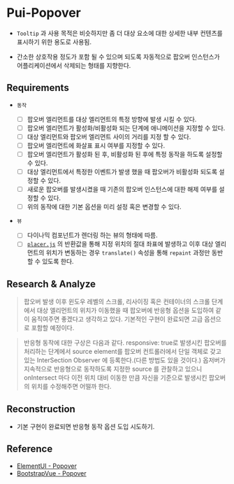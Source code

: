 # Pui-Popover

- `Tooltip` 과 사용 목적은 비슷하지만 좀 더 대상 요소에 대한 상세한 내부 컨텐츠를 표시하기 위한 용도로 사용됨.

- 간소한 상호작용 정도가 포함 될 수 있으며 되도록 자동적으로 팝오버 인스턴스가 어플리케이션에서 삭제되는 형태를 지향한다.

## Requirements

- `동작`

    - [ ] 팝오버 엘리먼트를 대상 엘리먼트의 특정 방향에 발생 시킬 수 있다.
    - [ ] 팝오버 엘리먼트가 활성화/비활성화 되는 단계에 애니메이션을 지정할 수 있다.
    - [ ] 대상 엘리먼트와 팝오버 엘리먼트 사이의 거리를 지정 할 수 있다.
    - [ ] 팝오버 엘리먼트에 화살표 표시 여부를 지정할 수 있다.
    - [ ] 팝오버 엘리먼트가 활성화 된 후, 비활성화 된 후에 특정 동작을 하도록 설정할 수 있다.
    - [ ] 대상 엘리먼트에서 특정한 이벤트가 발생 했을 때 팝오버가 비활성화 되도록 설정할 수 있다.
    - [ ] 새로운 팝오버를 발생시켰을 때 기존의 팝오버 인스턴스에 대한 해제 여부를 설정할 수 있다.
    - [ ] 위의 동작에 대한 기본 옵션을 미리 설정 혹은 변경할 수 있다.

- `뷰`

    - [ ] 다이나믹 컴포넌트가 렌더링 하는 뷰의 형태에 따름.
    - [ ] [`placer.js`](../$common/placer) 의 반환값을 통해 지정 위치의 절대 좌표에 발생하고 이후 대상 엘리먼트의 위치가 변동하는 경우 `translate()` 속성을 통해 `repaint` 과정만 동반할 수 있도록 한다.

## Research & Analyze

> 팝오버 발생 이후 윈도우 레벨의 스크롤, 리사이징 혹은 컨테이너의 스크롤 단계에서 대상 엘리먼트의 위치가 이동했을 때 팝오버에 반응형 옵션을 도입하여 같이 움직여주면 좋겠다고 생각하고 있다. 기본적인 구현이 완료되면 고급 옵션으로 포함할 예정이다.

> 반응형 동작에 대한 구상은 다음과 같다. responsive: true로 발생시킨 팝오버를 처리하는 단계에서 source element를 팝오버 컨트롤러에서 단일 객체로 갖고 있는 InterSection Observer 에 등록한다.(다른 방법도 있을 것이다.)  옵저버가 지속적으로 반응형으로 동작하도록 지정한 source 를 관찰하고 있으니 onIntersect 마다 이전 위치 대비 이동한 만큼 자신을 기준으로 발생시킨 팝오버의 위치를 수정해주면 어떨까 한다.

## Reconstruction

- 기본 구현이 완료되면 반응형 동작 옵션 도입 시도하기.

## Reference

- [ElementUI - Popover](https://element.eleme.io/#/en-US/component/popover)
- [BootstrapVue - Popover](https://bootstrap-vue.org/docs/components/popover)
